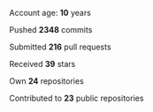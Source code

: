 Account age: **10** years

Pushed **2348** commits

Submitted **216** pull requests

Received **39** stars

Own **24** repositories

Contributed to **23** public repositories
